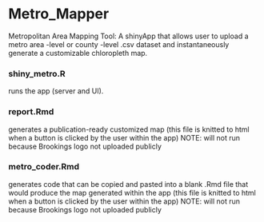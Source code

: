 # Metro_Mapper
Metropolitan Area Mapping Tool: A shinyApp that allows user to upload a metro area -level or county -level .csv dataset and instantaneously generate a customizable chloropleth map.


### shiny_metro.R
runs the app (server and UI). 

### report.Rmd
generates a publication-ready customized map (this file is knitted to html when a button is clicked by the user within the app)
NOTE: will not run because Brookings logo not uploaded publicly

### metro_coder.Rmd
generates code that can be copied and pasted into a blank .Rmd file that would produce the map generated within the app (this file is knitted to html when a button is clicked by the user within the app)
NOTE: will not run because Brookings logo not uploaded publicly
